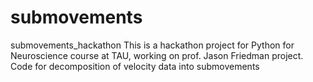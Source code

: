 # submovements
submovements_hackathon This is a hackathon project for Python for Neuroscience course at TAU, working on prof. Jason Friedman project. Code for decomposition of velocity data into submovements
